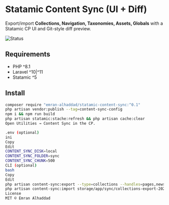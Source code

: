 # Statamic Content Sync (UI + Diff)

Export/import **Collections, Navigation, Taxonomies, Assets, Globals** with a Statamic CP UI and Git-style diff preview.

![Status](https://img.shields.io/packagist/v/emran-alhaddad/statamic-content-sync.svg)

## Requirements
- PHP ^8.1
- Laravel ^10|^11
- Statamic ^5

## Install
```bash
composer require "emran-alhaddad/statamic-content-sync:^0.1"
php artisan vendor:publish --tag=content-sync-config
npm i && npm run build
php artisan statamic:stache:refresh && php artisan cache:clear
Open Utilities → Content Sync in the CP.

.env (optional)
ini
Copy
Edit
CONTENT_SYNC_DISK=local
CONTENT_SYNC_FOLDER=sync
CONTENT_SYNC_CHUNK=500
CLI (optional)
bash
Copy
Edit
php artisan content-sync:export --type=collections --handles=pages,news --sites=english
php artisan content-sync:import storage/app/sync/collections-export-20250101-120000.json --apply
License
MIT © Emran Alhaddad